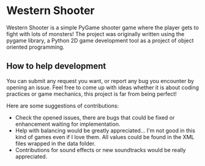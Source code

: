 # Western Shooter

Western Shooter is a simple PyGame shooter game where the player gets to fight with lots of monsters! The project was originally written using the pygame library, a Python 2D game development tool as a project of object oriented programming.

## How to help development

You can submit any request you want, or report any bug you encounter by opening an issue.
Feel free to come up with ideas whether it is about coding practices or game mechanics, this project is far from being perfect!

Here are some suggestions of contributions:

- Check the opened issues, there are bugs that could be fixed or enhancement waiting for implementation.
- Help with balancing would be greatly appreciated... I'm not good in this kind of games even if I love them. All values could be found in the XML files wrapped in the data folder.
- Contributions for sound effects or new soundtracks would be really appreciated.
